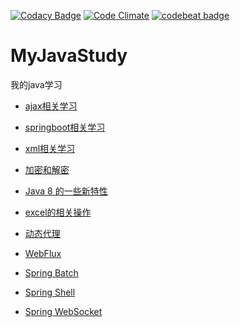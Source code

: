[![Codacy Badge](https://api.codacy.com/project/badge/Grade/1bb28c4993034e3891a0b8941414f6c5)](https://www.codacy.com/app/dragonhht/MyJavaStudy?utm_source=github.com&amp;utm_medium=referral&amp;utm_content=dragonhht/MyJavaStudy&amp;utm_campaign=Badge_Grade)
[![Code Climate](https://img.shields.io/codeclimate/github/dragonhht/MyJavaStudy.svg)](https://codeclimate.com/github/dragonhht/MyJavaStudy)
[![codebeat badge](https://codebeat.co/badges/3c499b06-bc84-4593-a183-efa2daa6b0d9)](https://codebeat.co/projects/github-com-dragonhht-myjavastudy-master)

# MyJavaStudy
我的java学习

-   [ajax相关学习](./ajax_study)

-   [springboot相关学习](./springbootstudy)

-   [xml相关学习](./xmlStudy)

-   [加密和解密](./EncryptionDecryption/src/test/java/encryption/decryption)

-   [Java 8 的一些新特性](./Eight)

-   [excel的相关操作](./ExcelStudy)

-   [动态代理](./JDKDynamicProxy)

-   [WebFlux](./spring-boot-2)

-   [Spring Batch](./spring-batch-study)

-   [Spring Shell](./spring-shell-study)

-   [Spring WebSocket](./spring-websocket-study)